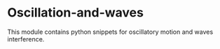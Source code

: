 # Oscillation-and-waves
This module contains python snippets for oscillatory motion and waves interference.
